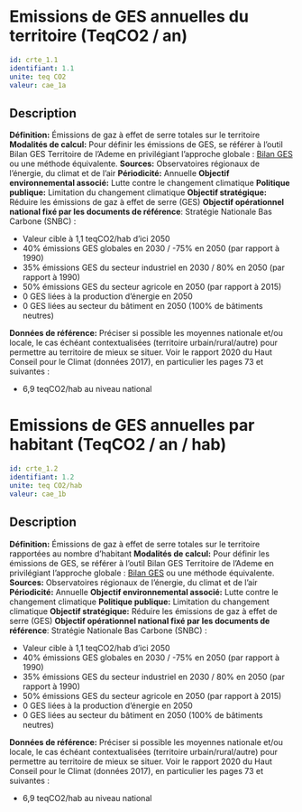 # Emissions de GES annuelles du territoire (TeqCO2 / an)
```yaml
id: crte_1.1
identifiant: 1.1
unite: teq CO2
valeur: cae_1a
```
## Description

**Définition:** Émissions de gaz à effet de serre totales sur le territoire
**Modalités de calcul:** Pour définir les émissions de GES, se référer à l’outil Bilan GES Territoire de l’Ademe en privilégiant l’approche globale : <a href="https://www.bilans-ges.ademe.fr/fr/accueil/contenu/index/page/Bilan%2BGES%2BTerritoires/siGras/0">Bilan GES</a> ou une méthode équivalente.
**Sources:** Observatoires régionaux de l’énergie, du climat et de l’air
**Périodicité:** Annuelle
**Objectif environnemental associé:** Lutte contre le changement climatique
**Politique publique:** Limitation du changement climatique
**Objectif stratégique:** Réduire les émissions de gaz à effet de serre (GES)
**Objectif opérationnel national fixé par les documents de référence**: Stratégie Nationale Bas Carbone (SNBC) :
- Valeur cible à 1,1 teqCO2/hab d’ici 2050
- 40% émissions GES globales en 2030 / -75% en 2050 (par rapport à 1990)
- 35% émissions GES du secteur industriel en 2030 / 80% en 2050 (par rapport à 1990)
- 50% émissions GES du secteur agricole en 2050 (par rapport à 2015)
- 0 GES liées à la production d’énergie en 2050
- 0 GES liées au secteur du bâtiment en 2050 (100% de bâtiments neutres)

**Données de référence:** Préciser si possible les moyennes nationale et/ou locale, le cas échéant contextualisées (territoire urbain/rural/autre) pour permettre au territoire de mieux se situer. Voir le rapport 2020 du Haut Conseil pour le Climat (données 2017), en particulier les pages 73 et suivantes :
- 6,9 teqCO2/hab au niveau national

# Emissions de GES annuelles par habitant (TeqCO2 / an / hab)
```yaml
id: crte_1.2
identifiant: 1.2
unite: teq CO2/hab
valeur: cae_1b
```
## Description

**Définition:** Émissions de gaz à effet de serre totales sur le territoire rapportées au nombre d’habitant
**Modalités de calcul:** Pour définir les émissions de GES, se référer à l’outil Bilan GES Territoire de l’Ademe en privilégiant l’approche globale : <a href="https://www.bilans-ges.ademe.fr/fr/accueil/contenu/index/page/Bilan%2BGES%2BTerritoires/siGras/0">Bilan GES</a> ou une méthode équivalente.
**Sources:** Observatoires régionaux de l’énergie, du climat et de l’air
**Périodicité:** Annuelle
**Objectif environnemental associé:** Lutte contre le changement climatique
**Politique publique:** Limitation du changement climatique
**Objectif stratégique:** Réduire les émissions de gaz à effet de serre (GES)
**Objectif opérationnel national fixé par les documents de référence**: Stratégie Nationale Bas Carbone (SNBC) :
- Valeur cible à 1,1 teqCO2/hab d’ici 2050
- 40% émissions GES globales en 2030 / -75% en 2050 (par rapport à 1990)
- 35% émissions GES du secteur industriel en 2030 / 80% en 2050 (par rapport à 1990)
- 50% émissions GES du secteur agricole en 2050 (par rapport à 2015)
- 0 GES liées à la production d’énergie en 2050
- 0 GES liées au secteur du bâtiment en 2050 (100% de bâtiments neutres)

**Données de référence:** Préciser si possible les moyennes nationale et/ou locale, le cas échéant contextualisées (territoire urbain/rural/autre) pour permettre au territoire de mieux se situer. Voir le rapport 2020 du Haut Conseil pour le Climat (données 2017), en particulier les pages 73 et suivantes :
- 6,9 teqCO2/hab au niveau national

